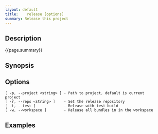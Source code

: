 ```yaml
---
layout: default
title:    release [options]  
summary: Release this project 
---
```


## Description

{{page.summary}}

## Synopsis

## Options

    [ -p, --project <string> ] - Path to project, default is current project
    [ -r, --repo <string> ]    - Set the release repository
    [ -t, --test ]             - Release with test build
    [ -w, --workspace ]        - Release all bundles in in the workspace

## Examples

